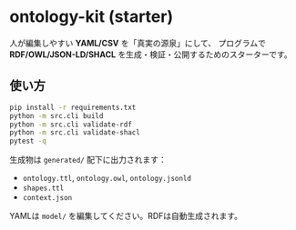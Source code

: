 # ontology-kit (starter)

人が編集しやすい **YAML/CSV** を「真実の源泉」にして、
プログラムで **RDF/OWL/JSON-LD/SHACL** を生成・検証・公開するためのスターターです。

## 使い方

```bash
pip install -r requirements.txt
python -m src.cli build
python -m src.cli validate-rdf
python -m src.cli validate-shacl
pytest -q
```

生成物は `generated/` 配下に出力されます：

- `ontology.ttl`, `ontology.owl`, `ontology.jsonld`
- `shapes.ttl`
- `context.json`

YAMLは `model/` を編集してください。RDFは自動生成されます。
